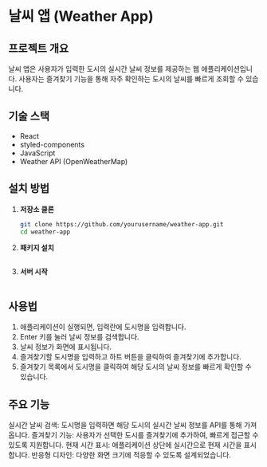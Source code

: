 # 날씨 앱 (Weather App)

## 프로젝트 개요
날씨 앱은 사용자가 입력한 도시의 실시간 날씨 정보를 제공하는 웹 애플리케이션입니다. 사용자는 즐겨찾기 기능을 통해 자주 확인하는 도시의 날씨를 빠르게 조회할 수 있습니다.

## 기술 스택
- React
- styled-components
- JavaScript
- Weather API (OpenWeatherMap)

## 설치 방법

1. **저장소 클론**
   ```bash
   git clone https://github.com/yourusername/weather-app.git
   cd weather-app

2. **패키지 설치**
   ```bash npm install

3. **서버 시작**
   ```bash npm start

## 사용법
1. 애플리케이션이 실행되면, 입력란에 도시명을 입력합니다.
2. Enter 키를 눌러 날씨 정보를 검색합니다.
3. 날씨 정보가 화면에 표시됩니다.
4. 즐겨찾기할 도시명을 입력하고 하트 버튼을 클릭하여 즐겨찾기에 추가합니다.
5. 즐겨찾기 목록에서 도시명을 클릭하여 해당 도시의 날씨 정보를 빠르게 확인할 수 있습니다.

## 주요 기능
실시간 날씨 검색: 도시명을 입력하면 해당 도시의 실시간 날씨 정보를 API를 통해 가져옵니다.
즐겨찾기 기능: 사용자가 선택한 도시를 즐겨찾기에 추가하여, 빠르게 접근할 수 있도록 지원합니다.
현재 시간 표시: 애플리케이션 상단에 실시간으로 현재 시간을 표시합니다.
반응형 디자인: 다양한 화면 크기에 적응할 수 있도록 설계되었습니다.
